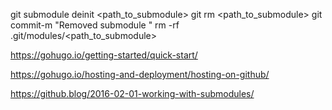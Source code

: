 git submodule deinit <path_to_submodule>
git rm <path_to_submodule>
git commit-m "Removed submodule "
rm -rf .git/modules/<path_to_submodule>

https://gohugo.io/getting-started/quick-start/

https://gohugo.io/hosting-and-deployment/hosting-on-github/

https://github.blog/2016-02-01-working-with-submodules/
